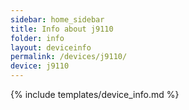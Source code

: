 ```yaml
---
sidebar: home_sidebar
title: Info about j9110
folder: info
layout: deviceinfo
permalink: /devices/j9110/
device: j9110
---
```

{% include templates/device_info.md %}
